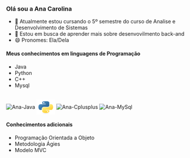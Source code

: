 ### Olá sou a Ana Carolina

- 🌱 Atualmente estou cursando o 5º semestre do curso de Analise e Desenvolvimento de Sistemas
- 👯 Estou em busca de aprender mais sobre desenvovilmento back-and
- 😄 Pronomes: Ela/Dela

#### Meus conhecimentos em linguagens de Programação
- Java
- Python
- C++
- Mysql
<div style="display: inline_block"><br>
  <img align="center" alt="Ana-Java" height="40" width="50" src="https://cdn.jsdelivr.net/gh/devicons/devicon@latest/icons/java/java-original-wordmark.svg">
  <img align="center" alt="Ana-Python" height="40" width="50" src="https://raw.githubusercontent.com/devicons/devicon/master/icons/python/python-original.svg">
  <img align="center" alt="Ana-Cplusplus" height="40" width="50" src="https://cdn.jsdelivr.net/gh/devicons/devicon@latest/icons/cplusplus/cplusplus-original.svg"> 
  <img align="center" alt="Ana-MySql" height="40" width="50" src="https://cdn.jsdelivr.net/gh/devicons/devicon@latest/icons/mysql/mysql-plain-wordmark.svg">
</div>

#### Conhecimentos adicionais
- Programação Orientada a Objeto
- Metodologia Ágies
- Modelo MVC



